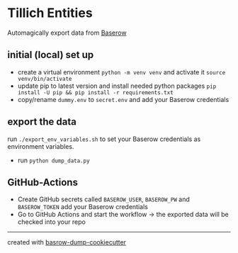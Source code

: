 # Tillich Entities 

Automagically export data from [Baserow](https://baserow.io/) 

## initial (local) set up

* create a virtual environment `python -m venv venv` and activate it `source venv/bin/activate`
* update pip to latest version and install needed python packages `pip install -U pip && pip install -r requirements.txt`
* copy/rename `dummy.env` to `secret.env` and add your Baserow credentials

## export the data

run `./export_env_variables.sh` to set your Baserow credentials as environment variables.
* run `python dump_data.py`

## GitHub-Actions

* Create GitHub secrets called `BASEROW_USER`,  `BASEROW_PW` and `BASEROW_TOKEN` add your Baserow credentials
* Go to GitHub Actions and start the workflow -> the exported data will be checked into your repo

-----
created with [basrow-dump-cookiecutter](https://github.com/acdh-oeaw/transkribus-export-cookiecutter)
